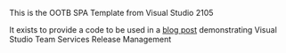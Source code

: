 This is the OOTB SPA Template from Visual Studio 2105

It exists to provide a code to be used in a [blog post](https://gavinb.net/2016/10/02/minimal-path-to-awesome-vsts-release-management-and-classic-mode-azure-website/) demonstrating Visual Studio Team Services Release Management